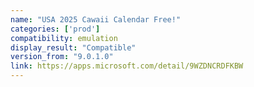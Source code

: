 ```yaml
---
name: "USA 2025 Cawaii Calendar Free!"
categories: ['prod']
compatibility: emulation
display_result: "Compatible"
version_from: "9.0.1.0"
link: https://apps.microsoft.com/detail/9WZDNCRDFKBW
---
```

